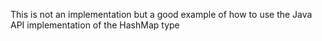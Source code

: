 This is not an implementation but a good example of how to use the Java API implementation of the HashMap type
